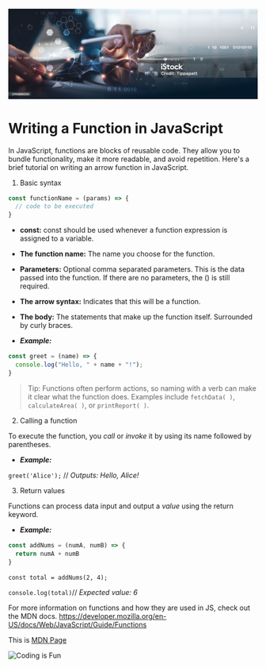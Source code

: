 ![Javascript](./banner.jpg)

# Writing a Function in JavaScript

In JavaScript, functions are blocks of reusable code. They allow you to bundle functionality, make it more readable, and avoid repetition. Here's a brief tutorial on writing an arrow function in JavaScript.

1. Basic syntax
```javascript
const functionName = (params) => {
  // code to be executed
}
```
* **const:** const should be used whenever a function expression is assigned to a variable.
* **The function name:** The name you choose for the function.
* **Parameters:** Optional comma separated parameters. This is the data passed into the function. If there are no parameters, the () is still required.
* **The arrow syntax:** Indicates that this will be a function.
* **The body:** The statements that make up the function itself. Surrounded by curly braces.

* ***Example:***
```javascript
const greet = (name) => {
  console.log("Hello, " + name + "!");
}
```
> Tip: Functions often perform actions, so naming with a verb can make it clear what the function does. Examples include `fetchData( )`, `calculateArea( )`, or `printReport( )`. 

2. Calling a function

To execute the function, you *call* or *invoke* it by using its name followed by parentheses.

* _**Example:**_

`greet('Alice');` // *Outputs: Hello, Alice!*

3. Return values

Functions can process data input and output a *value* using the return keyword.

* ***Example:*** 
```javascript
const addNums = (numA, numB) => {
  return numA + numB
}
```
`const total = addNums(2, 4);`

`console.log(total)`// *Expected value: 6*

For more information on functions and how they are used in JS, check out the MDN docs. 
https://developer.mozilla.org/en-US/docs/Web/JavaScript/Guide/Functions

This is [MDN Page](https://developer.mozilla.org/en-US/)

![Coding is Fun](https://plus.unsplash.com/premium_photo-1664304160128-ca5a08ac46ce?q=80&w=3853&auto=format&fit=crop&ixlib=rb-4.1.0&ixid=M3wxMjA3fDB8MHxwaG90by1wYWdlfHx8fGVufDB8fHx8fA%3D%3D)
